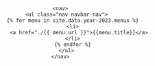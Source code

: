 <header>
    <div class="top">
        <a href="{{ './' | relative_url }}" class="logo" style="background-image: url(AppSecIL_logo.png)"></a>
    </div>
	
    <nav>
        <ul class="nav navbar-nav">
            {% for menu in site.data.year-2023.menus %}
            <li>
                <a href="./{{ menu.url }}">{{menu.title}}</a>
            </li>
            {% endfor %}
        </ul>
    </nav>
</header>
